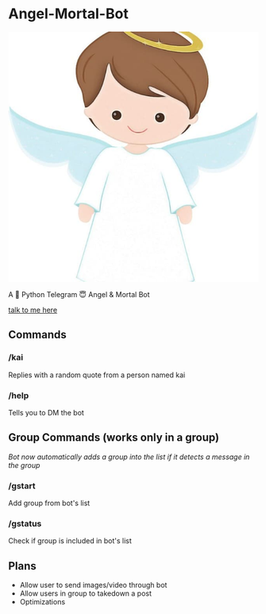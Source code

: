 # Angel-Mortal-Bot

![angel|100x300](angel.jpg)

A 🐍 Python Telegram 😇 Angel &amp;  Mortal Bot

[talk to me here](https://t.me/not_kai_bot)

## Commands

### /kai

Replies with a random quote from a person named kai

### /help

Tells you to DM the bot


## Group Commands (works only in a group)
*Bot now automatically adds a group into the list if it detects a message in the group*

### /gstart

Add group from bot's list

### /gstatus

Check if group is included in bot's list


## Plans
* Allow user to send images/video through bot
* Allow users in group to takedown a post
* Optimizations
